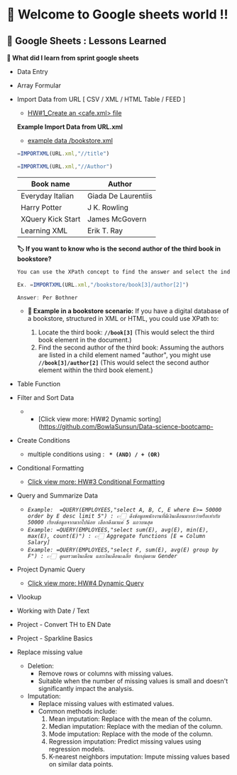 # 🌻 Welcome to Google sheets world !!
##  📁  Google Sheets : Lessons Learned
**🍔 What did I learn from sprint google sheets**

- Data Entry 
- Array Formular 
- Import Data from URL [ CSV / XML / HTML Table / FEED ]
    - [HW#1_Create an <cafe.xml> file](https://github.com/BowlaSunsun/Data-science-bootcamp-batch10/blob/main/Spreadsheets/Homework_ggsheets_dsb10/HW%231_cafe.xml)
  
   **Example Import Data from URL.xml**
    - [example data /bookstore.xml](https://raw.githubusercontent.com/toyeiei/jetbrains-python/master/bookshop.xml)
     ```javascript
     =IMPORTXML(URL.xml,"//title")
     ```
     ```javascript
    =IMPORTXML(URL.xml,"//Author")
     ```
    | Book name  | Author |
    | ----------- | ----------- |
    | Everyday Italian | Giada De Laurentiis|
    | Harry Potter| J K. Rowling |
    | XQuery Kick Start | James McGovern |
    | Learning XML | Erik T. Ray |

    **🏷 If you want to know who is the second author of the third book in bookstore?**
     ```javascript
    You can use the XPath concept to find the answer and select the index you want to know.

    Ex. =IMPORTXML(URL.xml,"/bookstore/book[3]/author[2]")

    Answer: Per Bothner

    ```
    - **🍟 Example in a bookstore scenario:** If you have a digital database of a bookstore, structured in XML or HTML, you could use XPath to:

      1. Locate the third book:  **```//book[3]```**  (This would select the third book element in the document.)
      2. Find the second author of the third book: Assuming the authors are listed in a child element named "author", you might use **```//book[3]/author[2]```** (This would select the second author element within the third book element.)
- Table Function
- Filter and Sort Data
  - - [Click view more: HW#2 Dynamic sorting](https://github.com/BowlaSunsun/Data-science-bootcamp- 
- Create Conditions
  - multiple conditions using : **``` * (AND) / + (OR)```** 
- Conditional Formatting
  - [Click view more: HW#3 Conditional Formatting](https://github.com/BowlaSunsun/Data-science-bootcamp-batch10/blob/main/Spreadsheets/Homework_ggsheets_dsb10/HW%233_Conditional%20Formatting.md) 
- Query and Summarize Data
  - *```Example:  =QUERY(EMPLOYEES,"select A, B, C, E where E>= 50000 order by E desc limit 5") :
         👉🏻 ดึงข้อมูลพนักงานที่มีเงินเดือนมากกว่าหรือเท่ากับ 50000 เรียงข้อมูลจากมากไปน้อย เลือกดึงมาแค่ 5 แถวบนสุด```*
  - *```Example: =QUERY(EMPLOYEES,"select sum(E), avg(E), min(E), max(E), count(E)") :
          👉🏻 Aggregate functions [E = Column Salary]```*
  - *```Example: =QUERY(EMPLOYEES,"select F, sum(E), avg(E) group by F") : 👉🏻 ดูผลรวมเงินเดือน และเงินเดือนเฉลี่ย จับกลุ่มตาม Gender```*
- Project Dynamic Query
  - [Click view more: HW#4 Dynamic Query ](https://github.com/BowlaSunsun/Data-science-bootcamp-batch10/blob/main/Spreadsheets/Homework_ggsheets_dsb10/HW%234_Dynamic%20Query.md)
- Vlookup
- Working with Date / Text
- Project - Convert TH to EN Date
- Project - Sparkline Basics
- Replace missing value
  - Deletion:
    - Remove rows or columns with missing values.
    - Suitable when the number of missing values is small and doesn't significantly impact the analysis.
  - Imputation:
    - Replace missing values with estimated values.
    - Common methods include:
      1. Mean imputation: Replace with the mean of the column.
      2. Median imputation: Replace with the median of the column.
      3. Mode imputation: Replace with the mode of the column.
      4. Regression imputation: Predict missing values using regression models.
      5. K-nearest neighbors imputation: Impute missing values based on similar data points.   



